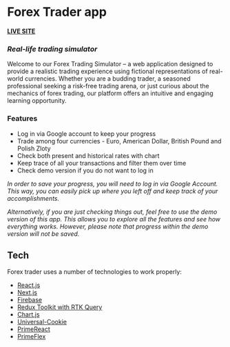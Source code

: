 # Forex Trader app
[__LIVE SITE__](https://forex-trader-db0aa.web.app/)
### _Real-life trading simulator_

Welcome to our Forex Trading Simulator – a web application designed to provide a realistic trading experience using fictional representations of real-world currencies. Whether you are a budding trader, a seasoned professional seeking a risk-free trading arena, or just curious about the mechanics of forex trading, our platform offers an intuitive and engaging learning opportunity.

### Features

- Log in via Google account to keep your progress
- Trade among four currencies - Euro, American Dollar, British Pound and Polish Zloty
- Check both present and historical rates with chart
- Keep trace of all your transactions and filter them over time
- Check demo version if you do not want to log in

_In order to save your progress, you will need to log in via Google Account. This way, you can easily pick up where you left off and keep track of your accomplishments._

_Alternatively, if you are just checking things out, feel free to use the demo version of this app. This allows you to explore all the features and see how everything works. However, please note that progress within the demo version will not be saved._

## Tech

Forex trader uses a number of technologies to work properly:

- [React.js](https://react.dev/)
- [Next.js](https://nextjs.org/)
- [Firebase](https://firebase.google.com/)
- [Redux Toolkit with RTK Query](https://redux-toolkit.js.org/)
- [Chart.js](https://www.chartjs.org/)
- [Universal-Cookie](https://github.com/reactivestack/cookies/tree/master/packages/universal-cookie)
- [PrimeReact](https://primereact.org/)
- [PrimeFlex](https://www.primefaces.org/primeflex/)
